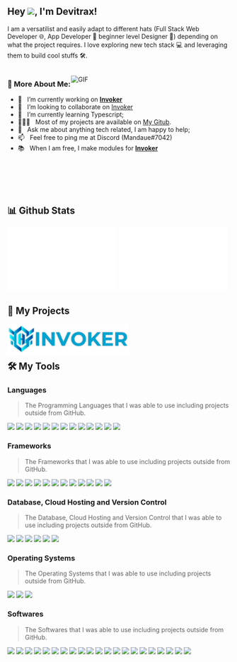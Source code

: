 ## Hey <img src="https://camo.githubusercontent.com/e8e7b06ecf583bc040eb60e44eb5b8e0ecc5421320a92929ce21522dbc34c891/68747470733a2f2f6d656469612e67697068792e636f6d2f6d656469612f6876524a434c467a6361737252346961377a2f67697068792e676966" width="3%">, I'm Devitrax!

I am a versatilist and easily adapt to different hats (Full Stack Web Developer 🌐, App Developer 📱 beginner level Designer 🎨) depending on what the project requires. I love exploring new tech stack 💻 and leveraging them to build cool stuffs 🛠️. 
<br/>
<br/>

<img align="right" alt="GIF" src="https://raw.githubusercontent.com/rahul-jha98/rahul-jha98/main/techstack.gif" width="360px"/>
  
### 🧐 More About Me:

- 🔭 &nbsp; I’m currently working on **[Invoker](https://github.com/Invoke-Hub)**
- 🤝 &nbsp; I’m looking to collaborate on [Invoker](https://github.com/Invoke-Hub)
- 🌱 &nbsp; I’m currently learning Typescript; 
- 👨🏻‍💻 &nbsp; Most of my projects are available on [My Gitub](https://github.com/Azshurith).
- 💬 &nbsp; Ask me about anything tech related, I am happy to help;
- 📫 &nbsp; Feel free to ping me at Discord (Mandaue#7042)
- 📚 &nbsp; When I am free, I make modules for **[Invoker](https://github.com/Invoke-Hub)**

<br/>
<br/>
<br/>
<br/>

## 📊 Github Stats

<p align-text="center">
  <img alt="invoker" src="https://raw.githubusercontent.com/Azshurith/github-stats-transparent/output/generated/overview.svg" width="49%"> 
  <img alt="invoker" src="https://raw.githubusercontent.com/Azshurith/github-stats-transparent/output/generated/languages.svg" width="49%"> 
</p>

## 💼 My Projects
<a href="https://github.com/Invoke-Hub" target="_blank"> 
  <img alt="invoker" src="https://github.com/Invoke-Hub/Invoker/blob/main/src/modules/main/resources/LogoText.png?raw=true" height="68" align="left"> 
</a>

</br>
</br>
</br>

## 🛠️ My Tools

### Languages

> The Programming Languages that I was able to use including projects outside from GitHub.

![](https://img.shields.io/badge/node.js-%2343853D.svg?style=for-the-badge&logo=node-dot-js&logoColor=white)
![](https://img.shields.io/badge/javascript-%23323330.svg?style=for-the-badge&logo=javascript&logoColor=%23F7DF1E)
![](https://img.shields.io/badge/typescript-%23007ACC.svg?style=for-the-badge&logo=typescript&logoColor=white)
![](https://img.shields.io/badge/html5-%23E34F26.svg?style=for-the-badge&logo=html5&logoColor=white)
![](https://img.shields.io/badge/css3-%231572B6.svg?style=for-the-badge&logo=css3&logoColor=white)
![](https://img.shields.io/badge/c-%2300599C.svg?style=for-the-badge&logo=c&logoColor=white)
![](https://img.shields.io/badge/c++-%2300599C.svg?style=for-the-badge&logo=c%2B%2B&ogoColor=white)
![](https://img.shields.io/badge/c%23-%23239120.svg?style=for-the-badge&logo=c-sharp&logoColor=white)
![](https://img.shields.io/badge/java-%23ED8B00.svg?style=for-the-badge&logo=java&logoColor=white)
![](https://img.shields.io/badge/php-%23777BB4.svg?style=for-the-badge&logo=php&logoColor=white)
![](https://img.shields.io/badge/kotlin-%230095D5.svg?style=for-the-badge&logo=kotlin&logoColor=white)
![](https://img.shields.io/badge/ruby-%23CC342D.svg?style=for-the-badge&logo=ruby&logoColor=white)
![](https://img.shields.io/badge/shell_script-%23121011.svg?style=for-the-badge&logo=gnu-bash&logoColor=white)

### Frameworks

> The Frameworks that I was able to use including projects outside from GitHub.

![](https://img.shields.io/badge/express.js-%23404d59.svg?style=for-the-badge&logo=express&logoColor=%2361DAFB)
![](https://img.shields.io/badge/react-%2320232a.svg?style=for-the-badge&logo=react&logoColor=%2361DAFB)
![](https://img.shields.io/badge/angular-%23DD0031.svg?style=for-the-badge&logo=angular&logoColor=white)
![](https://img.shields.io/badge/angular.js-%23E23237.svg?style=for-the-badge&logo=angularjs&logoColor=white)
![](https://img.shields.io/badge/bootstrap-%23563D7C.svg?style=for-the-badge&logo=bootstrap&logoColor=white)
![](https://img.shields.io/badge/materialui-%230081CB.svg?style=for-the-badge&logo=material-ui&logoColor=white)
![](https://img.shields.io/badge/jquery-%230769AD.svg?style=for-the-badge&logo=jquery&logoColor=white)
![](https://img.shields.io/badge/laravel-%23FF2D20.svg?style=for-the-badge&logo=laravel&logoColor=white)
![](https://img.shields.io/badge/spring-%236DB33F.svg?style=for-the-badge&logo=spring&logoColor=white)
![](https://img.shields.io/badge/SASS-hotpink.svg?style=for-the-badge&logo=SASS&logoColor=white)
![](https://img.shields.io/badge/Electron-20232e.svg?style=for-the-badge&logo=electron&logoColor=white)
![](https://img.shields.io/badge/Wordpress-21759B.svg?style=for-the-badge&logo=wordpress&logoColor=white)

### Database, Cloud Hosting and Version Control

> The Database, Cloud Hosting and Version Control that I was able to use including projects outside from GitHub.

![](https://img.shields.io/badge/GitHub%20Pages-327FC7.svg?style=for-the-badge&logo=github&logoColor=white)
![](https://img.shields.io/badge/Heroku-430098.svg?style=for-the-badge&logo=heroku&logoColor=white)
![](https://img.shields.io/badge/MySQL-00f.svg?style=for-the-badge&logo=mysql&logoColor=white)
![](https://img.shields.io/badge/PostgreSQL-316192.svg?style=for-the-badge&logo=postgresql&logoColor=white)
![](https://img.shields.io/badge/gitlab-%23181717.svg?style=for-the-badge&logo=gitlab&logoColor=white)
![](https://img.shields.io/badge/github-%23121011.svg?style=for-the-badge&logo=github&logoColor=white)

### Operating Systems

> The Operating Systems that I was able to use including projects outside from GitHub.

![](https://img.shields.io/badge/Ubuntu-E95420?style=for-the-badge&logo=ubuntu&logoColor=white)
![](https://img.shields.io/badge/Windows-0078D6?style=for-the-badge&logo=windows&logoColor=white)
![](https://img.shields.io/badge/Android-3DDC84?style=for-the-badge&logo=android&logoColor=white)

### Softwares

> The Softwares that I was able to use including projects outside from GitHub.

![](https://img.shields.io/badge/Adobe-FF0000.svg?style=for-the-badge&logo=adobe&logoColor=white)
![](https://img.shields.io/badge/adobephotoshop-%2331A8FF.svg?style=for-the-badge&logo=adobephotoshop&logoColor=white)
![](https://img.shields.io/badge/adobeillustrator-%23FF9A00.svg?style=for-the-badge&logo=adobeillustrator&logoColor=white)
![](https://img.shields.io/badge/VisualStudio-5C2D91.svg?style=for-the-badge&logo=visual-studio&logoColor=white)
![](https://img.shields.io/badge/VisualStudioCode-0078d7.svg?style=for-the-badge&logo=visual-studio-code&logoColor=white)
![](https://img.shields.io/badge/IntelliJIDEA-000000.svg?style=for-the-badge&logo=intellij-idea&logoColor=white)
![](https://img.shields.io/badge/NetBeansIDE-1B6AC6.svg?style=for-the-badge&logo=apache-netbeans-ide&logoColor=white)
![](https://img.shields.io/badge/VIM-%2311AB00.svg?style=for-the-badge&logo=vim&logoColor=white)
![](https://img.shields.io/badge/sublime_text-%23575757.svg?style=for-the-badge&logo=sublime-text&logoColor=important")
![](https://img.shields.io/badge/phpstorm-143?style=for-the-badge&logo=phpstorm&logoColor=black&color=black&labelColor=darkorchid)
![](https://img.shields.io/badge/Git-F05033.svg?style=for-the-badge&logo=git&logoColor=white)
![](https://img.shields.io/badge/Google%20Sheets-34A853.svg?style=for-the-badge&logo=google%20sheets&logoColor=white)
![](https://img.shields.io/badge/-OBS%20Studio-302E31?style=for-the-badge&logo=obs-studio&logoColor=white)
![](https://img.shields.io/badge/Postman-FF6C37?style=for-the-badge&logo=postman&logoColor=white)
![](https://img.shields.io/badge/-Stack%20Overflow-FE7A16?style=for-the-badge&logo=stack-overflow&logoColor=white)
![](https://img.shields.io/badge/Visual%20Studio%20Code-0078d7.svg?style=for-the-badge&logo=visual-studio-code&logoColor=white)
![](https://img.shields.io/badge/docker-%230db7ed.svg?style=for-the-badge&logo=docker&logoColor=white)
![](https://img.shields.io/badge/vagrant-%231563FF.svg?style=for-the-badge&logo=vagrant&logoColor=white)
![](https://img.shields.io/badge/Babel-F9DC3e?style=for-the-badge&logo=babel&logoColor=black)
![](https://img.shields.io/badge/apache-%23D42029.svg?style=for-the-badge&logo=apache&logoColor=white)
![](https://img.shields.io/badge/jenkins-%232C5263.svg?style=for-the-badge&logo=jenkins&logoColor=white)
